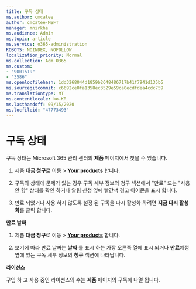 ```yaml
---
title: 구독 상태
ms.author: cmcatee
author: cmcatee-MSFT
manager: mnirkhe
ms.audience: Admin
ms.topic: article
ms.service: o365-administration
ROBOTS: NOINDEX, NOFOLLOW
localization_priority: Normal
ms.collection: Adm_O365
ms.custom:
- "9001519"
- "3586"
ms.openlocfilehash: 1dd3268044d1859b2648486717b41f7941d135b5
ms.sourcegitcommit: c6692ce0fa1358ec3529e59ca0ecdfdea4cdc759
ms.translationtype: MT
ms.contentlocale: ko-KR
ms.lasthandoff: 09/15/2020
ms.locfileid: "47773493"
---
```

# <a name="subscription-status"></a>구독 상태

구독 상태는 Microsoft 365 관리 센터의 **제품** 페이지에서 찾을 수 있습니다.

1. 제품 **대금 청구**로 이동  >  **[Your products](https://go.microsoft.com/fwlink/p/?linkid=842054)** 합니다.

2. 구독의 상태에 문제가 있는 경우 구독 세부 정보의 청구 섹션에서 "만료" 또는 "사용 안 함" 상태를 확인 하거나 알림 신청 옆에 빨간색 경고 아이콘을 표시 합니다.

3. 만료 되었거나 사용 하지 않도록 설정 된 구독을 다시 활성화 하려면 **지금 다시 활성화**를 클릭 합니다.

**만료 날짜**

1. 제품 **대금 청구**로 이동  >  **[Your products](https://go.microsoft.com/fwlink/p/?linkid=842054)** 합니다.

2. 보기에 따라 만료 날짜는 **날짜** 를 표시 하는 가장 오른쪽 열에 표시 되거나 **만료**예정 옆에 있는 구독 세부 정보의 **청구** 섹션에 나타납니다.

**라이선스**

구입 하 고 사용 중인 라이선스의 수는 **제품** 페이지의 구독에 나열 됩니다.

